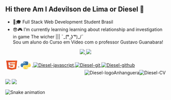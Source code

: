 ## Hi there Am I Adevilson de Lima or Diesel 👋

- 🔭🎓 Full Stack Web Development Student Brasil
- 😎🎮 I’m currently learning learning about relationship and investigation in game The wicher ||| ¯\_(͡° ͜ʖ ͡°)_/¯  <br>
Sou um aluno do Curso em Vídeo com o professor Gustavo Guanabara!

<div align="center">
  <a href="https://github.com/diesellima1">
  <img height="180em" src="https://github-readme-stats.vercel.app/api?username=diesellima1&show_icons=true&theme=dracula&include_all_commits=true&count_private=true"/>
  <img height="180em" src="https://github-readme-stats.vercel.app/api/top-langs/?username=diesellima1&layout=compact&langs_count=7&theme=dracula"/>
</div>
<div style="display: inline_block"><br> 
  <img align="center" alt="Diesel-HTML" height="30" width="40" src="https://raw.githubusercontent.com/devicons/devicon/master/icons/html5/html5-original.svg">
  <img align="center" alt="Diesel-Python" height="30" width="40" src="https://raw.githubusercontent.com/devicons/devicon/master/icons/python/python-original.svg">
  <!-- <img align="center" alt="Diesel-django" height="30" width="40" src="https://cdn.jsdelivr.net/gh/devicons/devicon/icons/django/django-plain-wordmark.svg" /> -->
  <img align="center" alt="Diesel-javascript" height="30" width="40" src="https://cdn.jsdelivr.net/gh/devicons/devicon/icons/javascript/javascript-original.svg" />
  <img align="center" alt="Diesel-git" height="30" width="40" src="https://cdn.jsdelivr.net/gh/devicons/devicon/icons/git/git-original-wordmark.svg" /> 
  <img align="center" alt="Diesel-github" height="30" width="40" src="https://cdn.jsdelivr.net/gh/devicons/devicon/icons/github/github-original-wordmark.svg" />
  <!-- <img align="center" alt="Diesel-react" height="30" width="40" src="https://cdn.jsdelivr.net/gh/devicons/devicon/icons/react/react-original-wordmark.svg" /> -->
  <!-- <img align="center" alt="Diesel-nodejs" height="30" width="40" src="https://cdn.jsdelivr.net/gh/devicons/devicon/icons/nodejs/nodejs-original.svg" /> -->
 </div>
 <a href="https://www.cursoemvideo.com/" target="_blank" rel="external"><img alt="Diesel-CV" src="https://yt3.ggpht.com/ytc/AMLnZu9SFJaGUnZnhHBfmnrSQ_5IZObGBhia1VSMVdpTEg=s900-c-k-c0x00ffffff-no-rj"style="max-width: 100%;" height="150" align="right"></a>
<img alt="Diesel-logoAnhanguera" src="https://drive.google.com/file/d/1a4rP2MBlBm0HRnPqYbIvTuPZqxSOCLPb/view?usp=drive_link"style="max-width: 100%;" height="150" align="right">
   
  ##

<div> 
  <a href="https://www.instagram.com/diesellima1/" target="_blank"><img src="https://img.shields.io/badge/-Instagram-%23E4405F?style=for-the-badge&logo=instagram&logoColor=white" target="_blank"></a>
 <a href="https://www.linkedin.com/in/adevilson-diesel/" target="_blank"><img src="https://img.shields.io/badge/-LinkedIn-%230077B5?style=for-the-badge&logo=linkedin&logoColor=white" target="_blank"></a> 
 
 ![Snake animation](https://github.com/diesellima1/diesellima1/blob/output/github-contribution-grid-snake.svg)
  
  </div>


